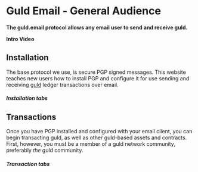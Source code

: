 # Guld Email - General Audience

**The guld.email protocol allows any email user to send and receive guld.**

__Intro Video__

## Installation

The base protocol we use, is secure PGP signed messages. This website teaches new users how to install PGP and configure it for use sending and receiving [guld](https://guld.io) ledger transactions over email.

##### Installation tabs

## Transactions

Once you have PGP installed and configured with your email client, you can begin transacting guld, as well as other guld-based assets and contracts. First, however, you must be a member of a guld network community, preferably *the* guld community.

##### Transaction tabs

